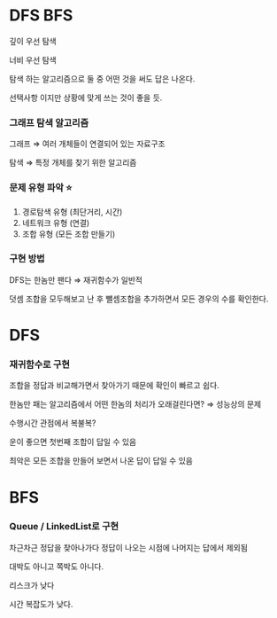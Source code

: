 # DFS BFS

깊이 우선 탐색

너비 우선 탐색

탐색 하는 알고리즘으로 둘 중 어떤 것을 써도 답은 나온다.

선택사항 이지만 상황에 맞게 쓰는 것이 좋을 듯.

### 그래프 탐색 알고리즘

그래프 ⇒ 여러 개체들이 연결되어 있는 자료구조

탐색 ⇒ 특정 개체를 찾기 위한 알고리즘

### 문제 유형 파악 ⭐

1. 경로탐색 유형 (최단거리, 시간)
2. 네트워크 유형 (연결)
3. 조합 유형 (모든 조합 만들기)

### 구현 방법

DFS는 한놈만 팬다 ⇒ 재귀함수가 일반적

덧셈 조합을 모두해보고 난 후 뺄셈조합을 추가하면서 모든 경우의 수를 확인한다.

# DFS

### 재귀함수로 구현

조합을 정답과 비교해가면서 찾아가기 때문에 확인이 빠르고 쉽다.

한놈만 패는 알고리즘에서 어떤 한놈의 처리가 오래걸린다면? ⇒ 성능상의 문제

수행시간 관점에서 복불복?

운이 좋으면 첫번째 조합이 답일 수 있음

최악은 모든 조합을 만들어 보면서 나온 답이 답일 수 있음

# BFS

### Queue / LinkedList로 구현

차근차근 정답을 찾아나가다 정답이 나오는 시점에 나머지는 답에서 제외됨

대박도 아니고 쪽박도 아니다.

리스크가 낮다

시간 복잡도가 낮다.
